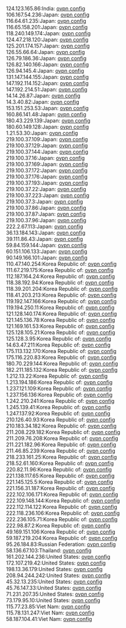 124.123.165.86:India: [ovpn config](vpn/124_123_165_86.ovpn)  
106.167.54.236:Japan: [ovpn config](vpn/106_167_54_236.ovpn)  
116.64.61.235:Japan: [ovpn config](vpn/116_64_61_235.ovpn)  
116.65.158.201:Japan: [ovpn config](vpn/116_65_158_201.ovpn)  
118.240.149.174:Japan: [ovpn config](vpn/118_240_149_174.ovpn)  
124.47.218.120:Japan: [ovpn config](vpn/124_47_218_120.ovpn)  
125.201.174.157:Japan: [ovpn config](vpn/125_201_174_157.ovpn)  
126.55.66.64:Japan: [ovpn config](vpn/126_55_66_64.ovpn)  
126.79.186.36:Japan: [ovpn config](vpn/126_79_186_36.ovpn)  
126.82.140.166:Japan: [ovpn config](vpn/126_82_140_166.ovpn)  
126.94.145.4:Japan: [ovpn config](vpn/126_94_145_4.ovpn)  
131.147.144.155:Japan: [ovpn config](vpn/131_147_144_155.ovpn)  
147.192.114.152:Japan: [ovpn config](vpn/147_192_114_152.ovpn)  
147.192.214.51:Japan: [ovpn config](vpn/147_192_214_51.ovpn)  
14.14.26.87:Japan: [ovpn config](vpn/14_14_26_87.ovpn)  
14.3.40.82:Japan: [ovpn config](vpn/14_3_40_82.ovpn)  
153.151.253.53:Japan: [ovpn config](vpn/153_151_253_53.ovpn)  
160.86.141.48:Japan: [ovpn config](vpn/160_86_141_48.ovpn)  
180.43.229.139:Japan: [ovpn config](vpn/180_43_229_139.ovpn)  
180.60.149.128:Japan: [ovpn config](vpn/180_60_149_128.ovpn)  
1.21.53.30:Japan: [ovpn config](vpn/1_21_53_30.ovpn)  
219.100.37.109:Japan: [ovpn config](vpn/219_100_37_109.ovpn)  
219.100.37.129:Japan: [ovpn config](vpn/219_100_37_129.ovpn)  
219.100.37.144:Japan: [ovpn config](vpn/219_100_37_144.ovpn)  
219.100.37.16:Japan: [ovpn config](vpn/219_100_37_16.ovpn)  
219.100.37.169:Japan: [ovpn config](vpn/219_100_37_169.ovpn)  
219.100.37.172:Japan: [ovpn config](vpn/219_100_37_172.ovpn)  
219.100.37.176:Japan: [ovpn config](vpn/219_100_37_176.ovpn)  
219.100.37.193:Japan: [ovpn config](vpn/219_100_37_193.ovpn)  
219.100.37.22:Japan: [ovpn config](vpn/219_100_37_22.ovpn)  
219.100.37.223:Japan: [ovpn config](vpn/219_100_37_223.ovpn)  
219.100.37.3:Japan: [ovpn config](vpn/219_100_37_3.ovpn)  
219.100.37.86:Japan: [ovpn config](vpn/219_100_37_86.ovpn)  
219.100.37.87:Japan: [ovpn config](vpn/219_100_37_87.ovpn)  
219.100.37.96:Japan: [ovpn config](vpn/219_100_37_96.ovpn)  
222.2.67.113:Japan: [ovpn config](vpn/222_2_67_113.ovpn)  
36.13.184.143:Japan: [ovpn config](vpn/36_13_184_143.ovpn)  
39.111.86.43:Japan: [ovpn config](vpn/39_111_86_43.ovpn)  
59.84.159.144:Japan: [ovpn config](vpn/59_84_159_144.ovpn)  
60.151.106.133:Japan: [ovpn config](vpn/60_151_106_133.ovpn)  
90.149.166.101:Japan: [ovpn config](vpn/90_149_166_101.ovpn)  
110.47.140.254:Korea Republic of: [ovpn config](vpn/110_47_140_254.ovpn)  
111.67.219.175:Korea Republic of: [ovpn config](vpn/111_67_219_175.ovpn)  
112.187.164.24:Korea Republic of: [ovpn config](vpn/112_187_164_24.ovpn)  
118.38.192.94:Korea Republic of: [ovpn config](vpn/118_38_192_94.ovpn)  
118.39.201.204:Korea Republic of: [ovpn config](vpn/118_39_201_204.ovpn)  
118.41.203.213:Korea Republic of: [ovpn config](vpn/118_41_203_213.ovpn)  
119.192.147.166:Korea Republic of: [ovpn config](vpn/119_192_147_166.ovpn)  
119.194.250.11:Korea Republic of: [ovpn config](vpn/119_194_250_11.ovpn)  
121.128.140.174:Korea Republic of: [ovpn config](vpn/121_128_140_174.ovpn)  
121.145.136.78:Korea Republic of: [ovpn config](vpn/121_145_136_78.ovpn)  
121.169.161.53:Korea Republic of: [ovpn config](vpn/121_169_161_53.ovpn)  
125.128.105.21:Korea Republic of: [ovpn config](vpn/125_128_105_21.ovpn)  
125.128.3.95:Korea Republic of: [ovpn config](vpn/125_128_3_95.ovpn)  
14.63.47.211:Korea Republic of: [ovpn config](vpn/14_63_47_211.ovpn)  
175.113.132.170:Korea Republic of: [ovpn config](vpn/175_113_132_170.ovpn)  
175.116.220.83:Korea Republic of: [ovpn config](vpn/175_116_220_83.ovpn)  
180.70.229.144:Korea Republic of: [ovpn config](vpn/180_70_229_144.ovpn)  
182.211.185.132:Korea Republic of: [ovpn config](vpn/182_211_185_132.ovpn)  
1.212.13.22:Korea Republic of: [ovpn config](vpn/1_212_13_22.ovpn)  
1.213.194.186:Korea Republic of: [ovpn config](vpn/1_213_194_186.ovpn)  
1.237.121.109:Korea Republic of: [ovpn config](vpn/1_237_121_109.ovpn)  
1.237.156.136:Korea Republic of: [ovpn config](vpn/1_237_156_136.ovpn)  
1.242.210.241:Korea Republic of: [ovpn config](vpn/1_242_210_241.ovpn)  
1.245.139.41:Korea Republic of: [ovpn config](vpn/1_245_139_41.ovpn)  
1.247.137.92:Korea Republic of: [ovpn config](vpn/1_247_137_92.ovpn)  
210.126.40.93:Korea Republic of: [ovpn config](vpn/210_126_40_93.ovpn)  
210.183.34.182:Korea Republic of: [ovpn config](vpn/210_183_34_182.ovpn)  
211.208.229.182:Korea Republic of: [ovpn config](vpn/211_208_229_182.ovpn)  
211.209.76.208:Korea Republic of: [ovpn config](vpn/211_209_76_208.ovpn)  
211.221.182.96:Korea Republic of: [ovpn config](vpn/211_221_182_96.ovpn)  
211.46.85.239:Korea Republic of: [ovpn config](vpn/211_46_85_239.ovpn)  
218.233.161.25:Korea Republic of: [ovpn config](vpn/218_233_161_25.ovpn)  
218.52.61.160:Korea Republic of: [ovpn config](vpn/218_52_61_160.ovpn)  
220.82.11.96:Korea Republic of: [ovpn config](vpn/220_82_11_96.ovpn)  
221.138.117.65:Korea Republic of: [ovpn config](vpn/221_138_117_65.ovpn)  
221.145.125.5:Korea Republic of: [ovpn config](vpn/221_145_125_5.ovpn)  
221.156.31.187:Korea Republic of: [ovpn config](vpn/221_156_31_187.ovpn)  
222.102.106.171:Korea Republic of: [ovpn config](vpn/222_102_106_171.ovpn)  
222.109.148.144:Korea Republic of: [ovpn config](vpn/222_109_148_144.ovpn)  
222.112.114.122:Korea Republic of: [ovpn config](vpn/222_112_114_122.ovpn)  
222.118.236.106:Korea Republic of: [ovpn config](vpn/222_118_236_106.ovpn)  
222.236.105.71:Korea Republic of: [ovpn config](vpn/222_236_105_71.ovpn)  
222.98.87.2:Korea Republic of: [ovpn config](vpn/222_98_87_2.ovpn)  
49.169.151.106:Korea Republic of: [ovpn config](vpn/49_169_151_106.ovpn)  
59.187.219.204:Korea Republic of: [ovpn config](vpn/59_187_219_204.ovpn)  
95.26.184.83:Russian Federation: [ovpn config](vpn/95_26_184_83.ovpn)  
58.136.67.103:Thailand: [ovpn config](vpn/58_136_67_103.ovpn)  
161.202.144.236:United States: [ovpn config](vpn/161_202_144_236.ovpn)  
172.107.219.42:United States: [ovpn config](vpn/172_107_219_42.ovpn)  
198.13.36.179:United States: [ovpn config](vpn/198_13_36_179.ovpn)  
208.94.244.242:United States: [ovpn config](vpn/208_94_244_242.ovpn)  
45.32.13.235:United States: [ovpn config](vpn/45_32_13_235.ovpn)  
45.76.147.33:United States: [ovpn config](vpn/45_76_147_33.ovpn)  
71.231.207.35:United States: [ovpn config](vpn/71_231_207_35.ovpn)  
73.179.95.10:United States: [ovpn config](vpn/73_179_95_10.ovpn)  
115.77.23.85:Viet Nam: [ovpn config](vpn/115_77_23_85.ovpn)  
115.78.131.247:Viet Nam: [ovpn config](vpn/115_78_131_247.ovpn)  
58.187.104.41:Viet Nam: [ovpn config](vpn/58_187_104_41.ovpn)  

